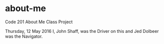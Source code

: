 # about-me
Code 201 About Me Class Project

Thursday, 12 May 2016
I, John Shaff, was the Driver on this and Jed Dolbeer was the Navigator.
